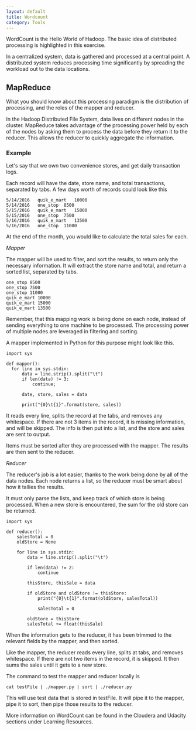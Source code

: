 ```yaml
---
layout: default
title: Wordcount
category: Tools
---
```


WordCount is the Hello World of Hadoop.  The basic idea of distributed processing is highlighted in this exercise.

In a centralized system, data is gathered and processed at a central point.  A distributed system reduces processing time significantly by spreading the workload out to the data locations.

## MapReduce
What you should know about this processing paradigm is the distribution of processing, and the roles of the mapper and reducer.

In the Hadoop Distributed File System, data lives on different nodes in the cluster.  MapReduce takes advantage of the processing power held by each of the nodes by asking them to process the data before they return it to the reducer.  This allows the reducer to quickly aggregate the information.

### Example
Let's say that we own two convenience stores, and get daily transaction logs.  
    
Each record will have the date, store name, and total transactions, separated by tabs.  A few days worth of records could look like this

    5/14/2016   quik_e_mart   10000
    5/14/2016   one_stop  8500
    5/15/2016   quik_e_mart   15000
    5/15/2016   one_stop  7500
    5/16/2016   quik_e_mart   13500
    5/16/2016   one_stop  11000

At the end of the month, you would like to calculate the total sales for each.  

*Mapper*

The mapper will be used to filter, and sort the results, to return only the necessary information.  It will extract the store name and total, and return a sorted list, separated by tabs.
  
    one_stop 8500
    one_stop 7500
    one_stop 11000
    quik_e_mart 10000
    quik_e_mart 15000
    quik_e_mart 13500

Remember, that this mapping work is being done on each node, instead of sending everything to one machine to be processed. The processing power of multiple nodes are leveraged in filtering and sorting.  

A mapper implemented in Python for this purpose might look like this.

    import sys

    def mapper():
      for line in sys.stdin:
          data = line.strip().split("\t")
          if len(data) != 3:
              continue;

          date, store, sales = data

          print("{0}\t{1}".format(store, sales))

It reads every line, splits the record at the tabs, and removes any whitespace.  If there are not 3 items in the record, it is missing information, and will be skipped.  The info is then put into a list, and the store and sales are sent to output.

Items must be sorted after they are processed with the mapper.  The results are then sent to the reducer.  

*Reducer*

The reducer's job is a lot easier, thanks to the work being done by all of the data nodes.  Each node returns a list, so the reducer must be smart about how it tallies the results.  

It must only parse the lists, and keep track of which store is being processed.  When a new store is encountered, the sum for the old store can be returned.

    import sys

    def reducer():
        salesTotal = 0
        oldStore = None

        for line in sys.stdin:
            data = line.strip().split("\t")

            if len(data) != 2:
                continue

            thisStore, thisSale = data

            if oldStore and oldStore != thisStore:
                print("{0}\t{1}".format(oldStore, salesTotal))

                salesTotal = 0

            oldStore = thisStore
            salesTotal += float(thisSale)

When the information gets to the reducer, it has been trimmed to the relevant fields by the mapper, and then sorted.  

Like the mapper, the reducer reads every line, splits at tabs, and removes whitespace.  If there are not two items in the record, it is skipped.  It then sums the sales until it gets to a new store.  

The command to test the mapper and reducer locally is

    cat testFile | ./mapper.py | sort | ./reducer.py
    
This will use test data that is stored in testFile.  It will pipe it to the mapper, pipe it to sort, then pipe those results to the reducer.

More information on WordCount can be found in the Cloudera and Udacity sections under Learning Resources.
    
